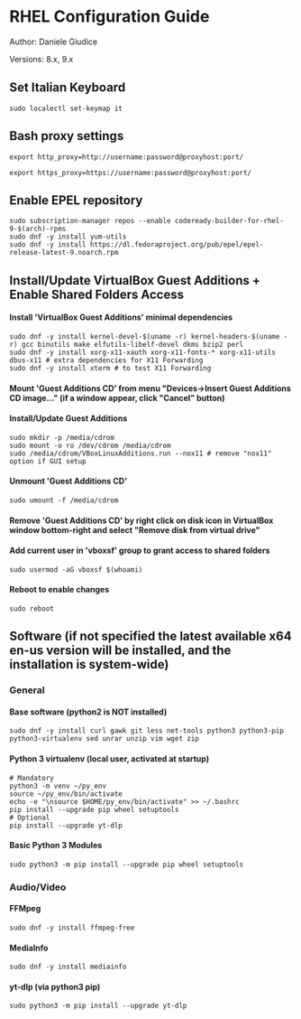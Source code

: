 # RHEL Configuration Guide

Author: Daniele Giudice

Versions: 8.x, 9.x

## Set Italian Keyboard

```
sudo localectl set-keymap it
```

## Bash proxy settings
```
export http_proxy=http://username:password@proxyhost:port/

export https_proxy=https://username:password@proxyhost:port/
```

## Enable EPEL repository
```
sudo subscription-manager repos --enable codeready-builder-for-rhel-9-$(arch)-rpms
sudo dnf -y install yum-utils
sudo dnf -y install https://dl.fedoraproject.org/pub/epel/epel-release-latest-9.noarch.rpm
```

## Install/Update VirtualBox Guest Additions + Enable Shared Folders Access

#### Install 'VirtualBox Guest Additions' minimal dependencies
```
sudo dnf -y install kernel-devel-$(uname -r) kernel-headers-$(uname -r) gcc binutils make elfutils-libelf-devel dkms bzip2 perl
sudo dnf -y install xorg-x11-xauth xorg-x11-fonts-* xorg-x11-utils dbus-x11 # extra dependencies for X11 Forwarding
sudo dnf -y install xterm # to test X11 Forwarding
```

#### Mount 'Guest Additions CD' from menu "Devices->Insert Guest Additions CD image..." (if a window appear, click "Cancel" button)

#### Install/Update Guest Additions
```
sudo mkdir -p /media/cdrom
sudo mount -o ro /dev/cdrom /media/cdrom
sudo /media/cdrom/VBoxLinuxAdditions.run --nox11 # remove "nox11" option if GUI setup
```

#### Unmount 'Guest Additions CD'
```
sudo umount -f /media/cdrom
```

#### Remove 'Guest Additions CD' by right click on disk icon in VirtualBox window bottom-right and select "Remove disk from virtual drive"

#### Add current user in 'vboxsf' group to grant access to shared folders
```
sudo usermod -aG vboxsf $(whoami)
```

#### Reboot to enable changes
```
sudo reboot
```

## Software (if not specified the latest available x64 en-us version will be installed, and the installation is system-wide)

### General

#### Base software (python2 is NOT installed)
```
sudo dnf -y install curl gawk git less net-tools python3 python3-pip python3-virtualenv sed unrar unzip vim wget zip
```

#### Python 3 virtualenv (local user, activated at startup)
```
# Mandatory
python3 -m venv ~/py_env
source ~/py_env/bin/activate
echo -e "\nsource $HOME/py_env/bin/activate" >> ~/.bashrc
pip install --upgrade pip wheel setuptools
# Optional
pip install --upgrade yt-dlp
```

#### Basic Python 3 Modules
```
sudo python3 -m pip install --upgrade pip wheel setuptools
```

### Audio/Video

#### FFMpeg
```
sudo dnf -y install ffmpeg-free
```

#### MediaInfo
```
sudo dnf -y install mediainfo
```

#### yt-dlp (via python3 pip)
```
sudo python3 -m pip install --upgrade yt-dlp
```
